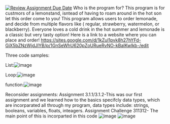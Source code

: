 [![Review Assignment Due Date](https://classroom.github.com/assets/deadline-readme-button-22041afd0340ce965d47ae6ef1cefeee28c7c493a6346c4f15d667ab976d596c.svg)](https://classroom.github.com/a/Y49tTL6w)
Who is the program for?
This program is for custmors of a lemonstand, isntead of having to roam around in the hot son let this order come to you!
This program allows users to order lemonade, and decide from multiple flavors like ( regular, strawberry, watermelon, or blackberry). Everyone loves a cold drink in the hot summer and lemonade is a classic but very tasty option!
Here is a link to a website where you can place and order!
https://sites.google.com/d/1kZul1pvk8h27hYFd-GiX5bZNzWjdJIYB/p/1GnSeWhU620pZoURueRvNO-kBaIKwlkb-/edit

Three code samples:

List:![image](https://github.com/user-attachments/assets/11a47f04-1b35-49f2-8487-e3bfc15938ae)

Loop:![image](https://github.com/user-attachments/assets/4d744746-5e03-4f35-a2c6-85f8ea5f8937)

function:![image](https://github.com/user-attachments/assets/6f873a30-136e-4a5b-86c9-92bf7065cbef)


Reconsider assignments:
Assignment
3.1.1/3.1.2-This was our first assignment and we learned how to the basics specifcly data types, which are incorparated all through my program, data types include: strings, booleans, variables, floats, inteagers.
Assignment
Challenge 311312- The main point of this is incorparted in this code ![image](https://github.com/user-attachments/assets/a89e851d-b635-4739-b392-1655422ff32a)
![image](https://github.com/user-attachments/assets/4b1d9238-ccbd-4472-b484-9d4dae0b884a)




